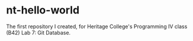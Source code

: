 # nt-hello-world
The first repository I created, for Heritage College's Programming IV class (B42) Lab 7: Git Database.
